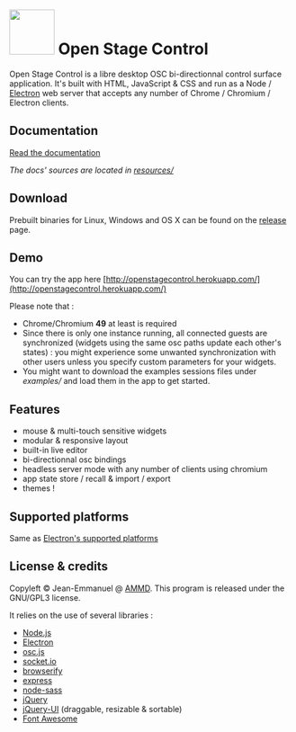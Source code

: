 # <img src="https://github.com/jean-emmanuel/open-stage-control/blob/master/resources/images/logo.png" height="80px"/> Open Stage Control

Open Stage Control is a libre desktop OSC bi-directionnal control surface application. It's built with HTML, JavaScript & CSS and run as a Node / [Electron](http://electron.atom.io/) web server that accepts any number of Chrome / Chromium / Electron clients.

## Documentation

[Read the documentation](http://jean-emmanuel.github.io/open-stage-control/)

*The docs' sources are located in [resources/](https://github.com/jean-emmanuel/open-stage-control/blob/master/resources)*

## Download

Prebuilt binaries for Linux, Windows and OS X can be found on the [release](https://github.com/jean-emmanuel/open-stage-control/releases) page.

## Demo

You can try the app here [http://openstagecontrol.herokuapp.com/](http://openstagecontrol.herokuapp.com/)

Please note that :

- Chrome/Chromium **49** at least is required
- Since there is only one instance running, all connected guests are synchronized (widgets using the same osc paths update each other's states) : you might experience some unwanted synchronization with other users unless you specify custom parameters for your widgets.
- You might want to download the examples sessions files under *examples/* and load them in the app to get started.


## Features

- mouse & multi-touch sensitive widgets
- modular & responsive layout
- built-in live editor
- bi-directionnal osc bindings
- headless server mode with any number of clients using chromium
- app state store / recall & import / export
- themes !

## Supported platforms

Same as [Electron's supported platforms](https://github.com/electron/electron/blob/master/docs/tutorial/supported-platforms.md)


## License & credits

Copyleft © Jean-Emmanuel @ [AMMD](http://ammd.net). This program is released under the GNU/GPL3 license.

It relies on the use of several libraries :

- [Node.js](https://nodejs.org/)
- [Electron](http://electron.atom.io/)
- [osc.js](https://github.com/colinbdclark/osc.js)
- [socket.io](http://socket.io)
- [browserify](http://browserify.org)
- [express](http://expressjs.com)
- [node-sass](https://github.com/sass/node-sass)
- [jQuery](http://jquery.com/)
- [jQuery-UI](http://jqueryui.com/) (draggable, resizable & sortable)
- [Font Awesome](http://fontawesome.io/)
